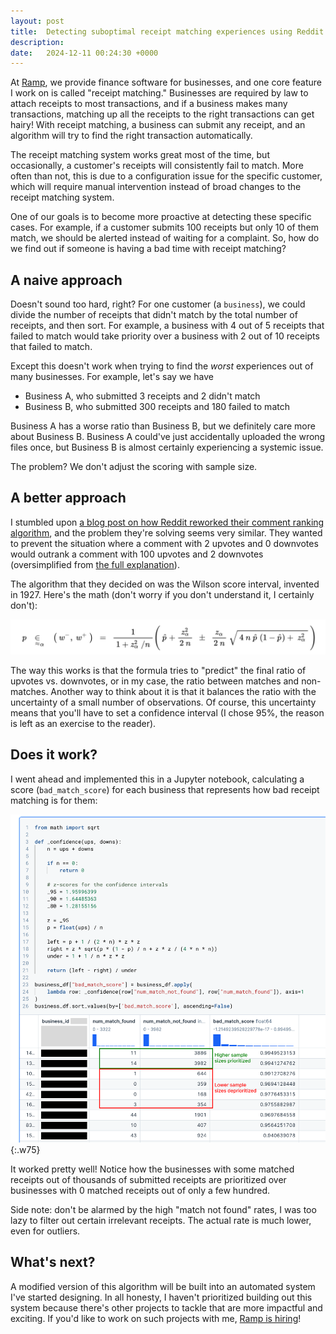 ```yaml
---
layout: post
title:  Detecting suboptimal receipt matching experiences using Reddit's comment ranking algorithm
description: 
date:   2024-12-11 00:24:30 +0000
---
```


At [Ramp](https://ramp.com/), we provide finance software for businesses, and one core feature I work on is called "receipt matching." Businesses are required by law to attach receipts to most transactions, and if a business makes many transactions, matching up all the receipts to the right transactions can get hairy! With receipt matching, a business can submit any receipt, and an algorithm will try to find the right transaction automatically.

The receipt matching system works great most of the time, but occasionally, a customer's receipts will consistently fail to match. More often than not, this is due to a configuration issue for the specific customer, which will require manual intervention instead of broad changes to the receipt matching system.

One of our goals is to become more proactive at detecting these specific cases. For example, if a customer submits 100 receipts but only 10 of them match, we should be alerted instead of waiting for a complaint. So, how do we find out if someone is having a bad time with receipt matching?

## A naive approach

Doesn't sound too hard, right? For one customer (a `business`), we could divide the number of receipts that didn't match by the total number of receipts, and then sort. For example, a business with 4 out of 5 receipts that failed to match would take priority over a business with 2 out of 10 receipts that failed to match.

Except this doesn't work when trying to find the *worst* experiences out of many businesses. For example, let's say we have 
* Business A, who submitted 3 receipts and 2 didn't match
* Business B, who submitted 300 receipts and 180 failed to match

Business A has a worse ratio than Business B, but we definitely care more about Business B. Business A could've just accidentally uploaded the wrong files once, but Business B is almost certainly experiencing a systemic issue. 

The problem? We don't adjust the scoring with sample size.

## A better approach

I stumbled upon [a blog post on how Reddit reworked their comment ranking algorithm](https://medium.com/hacking-and-gonzo/how-reddit-ranking-algorithms-work-ef111e33d0d9), and the problem they're solving seems very similar. They wanted to prevent the situation where a comment with 2 upvotes and 0 downvotes would outrank a comment with 100 upvotes and 2 downvotes (oversimplified from [the full explanation](https://archive.md/Q3oC8)).

The algorithm that they decided on was the Wilson score interval, invented in 1927. Here's the math (don't worry if you don't understand it, I certainly don't):

![Wilson score interval formula](/assets/wilson-score-interval.png)

The way this works is that the formula tries to "predict" the final ratio of upvotes vs. downvotes, or in my case, the ratio between matches and non-matches. Another way to think about it is that it balances the ratio with the uncertainty of a small number of observations. Of course, this uncertainty means that you'll have to set a confidence interval (I chose 95%, the reason is left as an exercise to the reader).

## Does it work?

I went ahead and implemented this in a Jupyter notebook, calculating a score (`bad_match_score`) for each business that represents how bad receipt matching is for them:

![Wilson score interval implementation](/assets/wilson-implementation.png){:.w75}

It worked pretty well! Notice how the businesses with some matched receipts out of thousands of submitted receipts are prioritized over businesses with 0 matched receipts out of only a few hundred.

Side note: don't be alarmed by the high "match not found" rates, I was too lazy to filter out certain irrelevant receipts. The actual rate is much lower, even for outliers.

## What's next?

A modified version of this algorithm will be built into an automated system I've started designing. In all honesty, I haven't prioritized building out this system because there's other projects to tackle that are more impactful and exciting. If you'd like to work on such projects with me, [Ramp is hiring](https://ramp.com/careers)!
